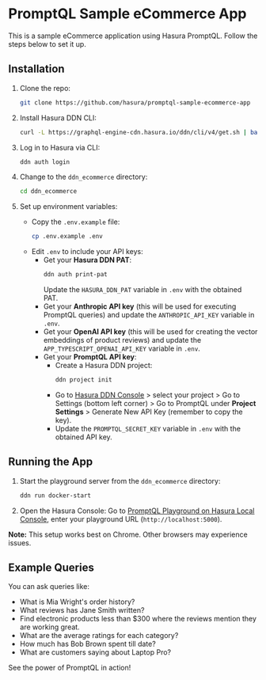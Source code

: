 # PromptQL Sample eCommerce App

This is a sample eCommerce application using Hasura PromptQL. Follow the steps below to set it up.

## Installation

1. Clone the repo:
   ```bash
   git clone https://github.com/hasura/promptql-sample-ecommerce-app
   ```

2. Install Hasura DDN CLI:
   ```bash
   curl -L https://graphql-engine-cdn.hasura.io/ddn/cli/v4/get.sh | bash
   ```

3. Log in to Hasura via CLI:
   ```bash
   ddn auth login
   ```

4. Change to the `ddn_ecommerce` directory:
   ```bash
   cd ddn_ecommerce
   ```
5. Set up environment variables:
   - Copy the `.env.example` file:
     ```bash
     cp .env.example .env
     ```
   - Edit `.env` to include your API keys:
     - Get your **Hasura DDN PAT**:
       ```bash
       ddn auth print-pat
       ```
       Update the `HASURA_DDN_PAT` variable in `.env` with the obtained PAT.
     - Get your **Anthropic API key** (this will be used for executing PromptQL queries) and update the `ANTHROPIC_API_KEY` variable in `.env`.
     - Get your **OpenAI API key** (this will be used for creating the vector embeddings of product reviews) and  update the `APP_TYPESCRIPT_OPENAI_API_KEY` variable in `.env`.
     - Get your **PromptQL API key**:
       - Create a Hasura DDN project:
         ```bash
         ddn project init
         ```
       - Go to [Hasura DDN Console](https://console.hasura.io/) > select your project > Go to Settings (bottom left corner) > Go to PromptQL under **Project Settings** > Generate New API Key (remember to copy the key).
       - Update the `PROMPTQL_SECRET_KEY` variable in `.env` with the obtained API key.

## Running the App

1. Start the playground server from the `ddn_ecommerce` directory:
   ```bash
   ddn run docker-start
   ```

2. Open the Hasura Console:
   Go to [PromptQL Playground on Hasura Local Console](https://console.hasura.io/local/chat), enter your playground URL (`http://localhost:5000`).

**Note:** This setup works best on Chrome. Other browsers may experience issues.

## Example Queries
You can ask queries like:

- What is Mia Wright's order history?
- What reviews has Jane Smith written?
- Find electronic products less than $300 where the reviews mention they are working great.
- What are the average ratings for each category?
- How much has Bob Brown spent till date?
- What are customers saying about Laptop Pro?

See the power of PromptQL in action!